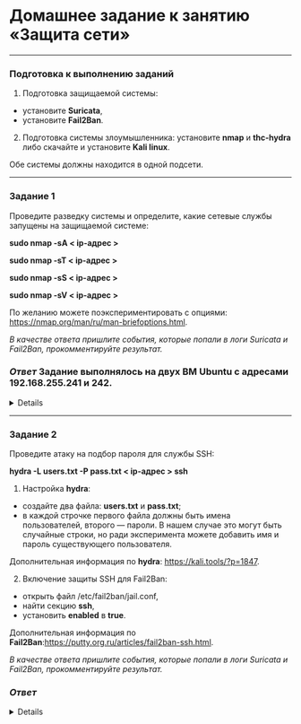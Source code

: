 # Домашнее задание к занятию «Защита сети»

------

### Подготовка к выполнению заданий

1. Подготовка защищаемой системы:

- установите **Suricata**,
- установите **Fail2Ban**.

2. Подготовка системы злоумышленника: установите **nmap** и **thc-hydra** либо скачайте и установите **Kali linux**.

Обе системы должны находится в одной подсети.

------

### Задание 1

Проведите разведку системы и определите, какие сетевые службы запущены на защищаемой системе:

**sudo nmap -sA < ip-адрес >**

**sudo nmap -sT < ip-адрес >**

**sudo nmap -sS < ip-адрес >**

**sudo nmap -sV < ip-адрес >**

По желанию можете поэкспериментировать с опциями: https://nmap.org/man/ru/man-briefoptions.html.


*В качестве ответа пришлите события, которые попали в логи Suricata и Fail2Ban, прокомментируйте результат.*

### *Ответ* Задание выполнялось на двух ВМ Ubuntu с адресами 192.168.255.241 и 242.

<details>

Suricata сработал везде, кроме первого запроса -sA. В остальных же  случаях лог Suricata выдает, что происходило подозрительное скарирование и классификация идет как "Потенциально опасный трафик" и "Возможна утечка информации". 

Fail2Ban во всех случаях молчал, но я подозреваю, что входящий трафик просто уже заблокирован ранее, когда я повторял упражнения из лекции. И о чем также видно из последнего скришота.


![image](https://github.com/Ivashka80/13-03_ZaschitaNet/assets/121082757/48aa48af-af2c-46c4-889f-6b14d27498ba)

![image](https://github.com/Ivashka80/13-03_ZaschitaNet/assets/121082757/4a0cf7bd-a8a3-4a72-a0af-52b9f79e216e)

![image](https://github.com/Ivashka80/13-03_ZaschitaNet/assets/121082757/afe8f9b8-ddca-4c04-8316-152eaa411a9e)

![image](https://github.com/Ivashka80/13-03_ZaschitaNet/assets/121082757/f2ff5c51-c1e3-4454-ab45-87a9c7ae3545)

![image](https://github.com/Ivashka80/13-03_ZaschitaNet/assets/121082757/4b7752ac-df0c-4c68-ba2e-0da039c5badf)

</details>

------

### Задание 2

Проведите атаку на подбор пароля для службы SSH:

**hydra -L users.txt -P pass.txt < ip-адрес > ssh**

1. Настройка **hydra**: 
 
 - создайте два файла: **users.txt** и **pass.txt**;
 - в каждой строчке первого файла должны быть имена пользователей, второго — пароли. В нашем случае это могут быть случайные строки, но ради эксперимента можете добавить имя и пароль существующего пользователя.

Дополнительная информация по **hydra**: https://kali.tools/?p=1847.

2. Включение защиты SSH для Fail2Ban:

-  открыть файл /etc/fail2ban/jail.conf,
-  найти секцию **ssh**,
-  установить **enabled**  в **true**.

Дополнительная информация по **Fail2Ban**:https://putty.org.ru/articles/fail2ban-ssh.html.

*В качестве ответа пришлите события, которые попали в логи Suricata и Fail2Ban, прокомментируйте результат.*

### *Ответ*

<details>
 
*Fail2ban выключен*

Пароль подобран. В логе файла auth видна операция подбора пароля. Suricata также показывает сканирование ssh. Лог-файл Fail2ban ничего не показал.

![image](https://github.com/Ivashka80/13-03_ZaschitaNet/assets/121082757/bd5cf7e9-eb49-4d26-b956-6b3010c3e7a6)

![image](https://github.com/Ivashka80/13-03_ZaschitaNet/assets/121082757/030af316-d806-4888-9f7c-59a2c1f09acd)

![image](https://github.com/Ivashka80/13-03_ZaschitaNet/assets/121082757/bedc85ef-9d43-47f3-b64f-8e3e12f1761d)


*Fail2ban включен и в настройках файла включена строка `enable = true`* 

Попытка подключения не удалась.
В данном случае Suricata показывает постоянное сканирование ssh с классификацией "Возможна утечка информации".
Лог файла auth показывает попытки подбора пароля.
Лог-файл Fail2ban также показывает попытку подключения. Также видно, что пчто через некоторое время атакующая машина была разбанена. Но после включения попытки подобрать пароль, опять была заблокирована.

![image](https://github.com/Ivashka80/13-03_ZaschitaNet/assets/121082757/39fb61e0-5189-4d5c-99ff-aedb6d9183bf)

![image](https://github.com/Ivashka80/13-03_ZaschitaNet/assets/121082757/44d3a06f-fb9a-40ea-902d-bddbc632e705)

![image](https://github.com/Ivashka80/13-03_ZaschitaNet/assets/121082757/130fc83a-6886-4151-b0d0-1c65ad43ff26)

![image](https://github.com/Ivashka80/13-03_ZaschitaNet/assets/121082757/9e8eadff-b713-422e-8355-6e6dca7161bc)

</details>

